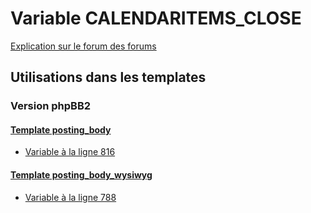 # Variable CALENDARITEMS_CLOSE
[Explication sur le forum des forums](http://forum.forumactif.com/t294113-listing-des-variables#CALENDARITEMS_CLOSE)

## Utilisations dans les templates

### Version phpBB2

#### [Template posting_body](subsilver/posting_body.md)
* [Variable à la ligne 816](../subsilver/posting_body.tpl#L816)

#### [Template posting_body_wysiwyg](subsilver/posting_body_wysiwyg.md)
* [Variable à la ligne 788](../subsilver/posting_body_wysiwyg.tpl#L788)